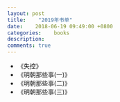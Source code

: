 ```yaml
---
layout: post
title:    "2019年书单"
date:    2018-06-19 09:49:00 +0800
categories:    books
description:
comments: true
---
```


+ 《失控》
+ 《明朝那些事(一)》
+ 《明朝那些事(二)》
+ 《明朝那些事(三)》

